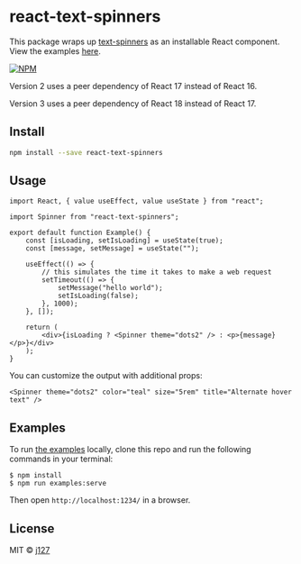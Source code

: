 # react-text-spinners

This package wraps up [text-spinners](https://github.com/maxbeier/text-spinners) as an installable React component. View the examples [here](https://react-text-spinners.codeselfstudy.com/).

[![NPM](https://img.shields.io/npm/v/react-text-spinners.svg)](https://www.npmjs.com/package/react-text-spinners)

Version 2 uses a peer dependency of React 17 instead of React 16.

Version 3 uses a peer dependency of React 18 instead of React 17.

## Install

```bash
npm install --save react-text-spinners
```

## Usage

```tsx
import React, { value useEffect, value useState } from "react";

import Spinner from "react-text-spinners";

export default function Example() {
    const [isLoading, setIsLoading] = useState(true);
    const [message, setMessage] = useState("");

    useEffect(() => {
        // this simulates the time it takes to make a web request
        setTimeout(() => {
            setMessage("hello world");
            setIsLoading(false);
        }, 1000);
    }, []);

    return (
        <div>{isLoading ? <Spinner theme="dots2" /> : <p>{message}</p>}</div>
    );
}
```

You can customize the output with additional props:

```tsx
<Spinner theme="dots2" color="teal" size="5rem" title="Alternate hover text" />
```

## Examples

To run [the examples](https://react-text-spinners.codeselfstudy.com/) locally, clone this repo and run the following commands in your terminal:

```text
$ npm install
$ npm run examples:serve
```

Then open `http://localhost:1234/` in a browser.

## License

MIT © [j127](https://github.com/j127)
